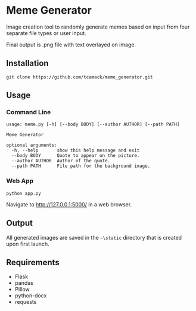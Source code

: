 # Meme Generator

Image creation tool to randomly generate memes based on input from four separate file types or user input.

Final output is .png file with text overlayed on image.


## Installation
```
git clone https://github.com/tcamack/meme_generator.git
```


## Usage

### Command Line
```
usage: meme.py [-h] [--body BODY] [--author AUTHOR] [--path PATH]

Meme Generator

optional arguments:
  -h, --help       show this help message and exit
  --body BODY      Quote to appear on the picture.
  --author AUTHOR  Author of the quote.
  --path PATH      File path for the background image.
```


### Web App

```
python app.py
```

Navigate to http://127.0.0.1:5000/ in a web browser.


## Output

All generated images are saved in the `~\static` directory that is created upon first launch.


## Requirements
* Flask
* pandas
* Pillow
* python-docx
* requests
